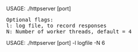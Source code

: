 USAGE: ./httpserver [port] 
<pre>
Optional flags:
l: log file, to record responses
N: Number of worker threads, default = 4
</pre>
USAGE: ./httpserver [port] -l logfile -N 6
